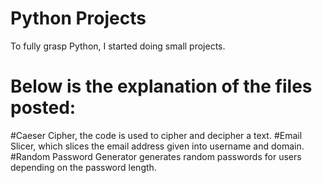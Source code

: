 # Python  Projects
To fully grasp Python, I started doing small projects. 

# Below is the explanation of the files posted: 
#Caeser Cipher, the code is used to cipher and decipher a text.
#Email Slicer, which slices the email address given into username and domain.
#Random Password Generator generates random passwords for users depending on the password length.
